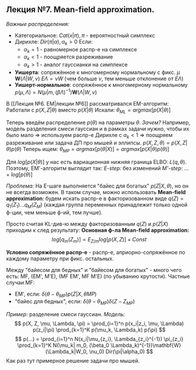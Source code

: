 ## Лекция №7. Mean-field approximation.
*Важные распределения:*
* Категориальное:
	$Cat(x|\pi), \pi$ - вероятностный симплекс
* Дирихле:
	$Dir(\pi|\alpha), \alpha_k > 0$
	Если:
	* $\alpha_k = 1$ - равномерное распр-е на симплексе
	* $\alpha_k < 1$ - поощряется разреживание
	* $\alpha_k > 1$ - аналог гауссианки на симплексе
* **Уишерта**:
	сопряжённое к многомерному нормальному с фикс. $\mu$
	$\mathbf{W}(\Lambda|W,\nu)$
	$E\Lambda = \nu W$  (чем больше $\nu$, тем меньше отклонение от $E\Lambda$)
* **Уишерт-нормальное**:
	сопряжённое к многомерному нормальному
	$p(\mu,\Lambda) = N(\mu|m,(\beta\Lambda)^{-1}) \mathbf{W}(\Lambda|W,\nu)$

В [[Лекция №6. EM|лекции №6]] рассматривался EM-алгоритм:
Работали с $p(X,Z|\theta)$ вместо $p(X|\theta)$
Искали: $\theta_{ML} = argmax[p(X|\theta)]$ 

Теперь введём распределение $p(\theta)$ на параметры $\theta$.
*Зачем?*
Например, модель разделения смеси гауссиан и в рамках задачи нужно, чтобы их было мало => используем распр-е Дирихле с $\alpha_k < 1$ => поощряем разреживание или задача ДП про мышей и эллипсы.
$p(X,Z,\theta) = p(X,Z|\theta)p(\theta)$
Теперь ищем: $\theta_{MP} = argmax[p(\theta|X)] = argmax[p(X|\theta)p(\theta)]$

Для $log[p(X|\theta)]$ у нас есть вариационная нижняя граница ELBO: $L(q,\theta)$.
Поэтому, EM'-алгоритм выглядит так:
*E-step:* без изменений
*M'-step:* ... + $log[p(\theta)]$

*Проблема:*
На E-шаге выполняется "байес для богатых" $p(Z|X,\theta)$, но он не всегда возможен. В таком случае, можно использовать **Mean-field approximation**: будем искать распр-е в факторизованном виде $q(Z) = q_1(Z_1)...q_M(Z_M)$ (каждая группа переменных принадлежит только одной ф-ции, чем меньше ф-ий, тем лучше).

Просто считая KL-див-ю между факторизованным $q(Z)$ и $p(Z|X)$ приходим к след результату:
**Основная ф-ла Mean-field approximation:**
$$
log[q_m(Z_m)] = E_{Z/m}log[p(X,Z)] + Const
$$

**Условно сопряжённое распр-е** - распр-е, априорно-сопряжённое по каждому параметру при фикс. остальных.

Между "байесом для бедных" и "байесом для богатых" - много чего есть:
MF, (EM', M'E), (MF EM', MF M'E) (по убыванию крутости).
Частные случаи MF:
* EM', если: $\delta(\theta-\theta_{MP}) p(Z|X, \theta{MP})$
* "байес для бедных", если: $\delta(\theta - \theta_{MP}) \delta(Z - Z_{MP})$

*Пример:* разделение смеси гауссиан.
*Модель:* 
$$
p(X, Z, \mu, \Lambda, \pi) = \prod_{i=1}^n p(x_i|z_i, \mu, \Lambda) p(z_i|\pi) \prod_{k=1}^K p(\mu_k, \Lambda_k) p(\pi) 
$$
$$
p(...) = \prod_{i=1}^n N(x_i|\mu_{z_i}, \Lambda_{z_i}^{-1}) \pi_{z_i} \prod_{k=1}^K N(\mu_k| m_0, (\beta_0 \Lambda_k)^{-1})\mathbf{W}(\Lambda_k|W_0, \nu_0) Dir(\pi|\alpha_0)
$$
Как раз тут примерное решение задачи про мышей.
